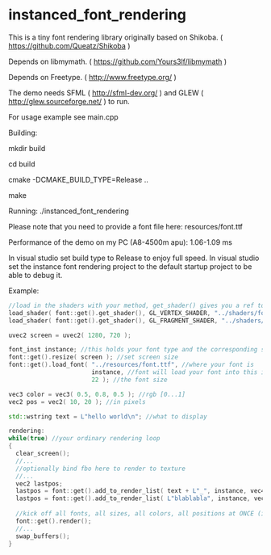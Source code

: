 instanced_font_rendering
========================

This is a tiny font rendering library originally 
based on Shikoba. ( https://github.com/Queatz/Shikoba )

Depends on libmymath. ( https://github.com/Yours3lf/libmymath )

Depends on Freetype. ( http://www.freetype.org/ )

The demo needs SFML ( http://sfml-dev.org/ ) and 
GLEW ( http://glew.sourceforge.net/ ) to run.

For usage example see main.cpp
 
Building: 

mkdir build 

cd build
 
cmake -DCMAKE_BUILD_TYPE=Release ..

make 

 
Running:
./instanced_font_rendering 

Please note that you need to provide a font file here: 
resources/font.ttf 

Performance of the demo on my PC (A8-4500m apu): 1.06-1.09 ms 

In visual studio set build type to Release to enjoy full speed. 
In visual studio set the instance font rendering project to the 
default startup project to be able to debug it.

Example: 
```c++ 
//load in the shaders with your method, get_shader() gives you a ref to the shader program 
load_shader( font::get().get_shader(), GL_VERTEX_SHADER, "../shaders/font/font.vs" ); 
load_shader( font::get().get_shader(), GL_FRAGMENT_SHADER, "../shaders/font/font.ps" ); 

uvec2 screen = uvec2( 1280, 720 );

font_inst instance; //this holds your font type and the corresponding sizes
font::get().resize( screen ); //set screen size
font::get().load_font( "../resources/font.ttf", //where your font is
                       instance, //font will load your font into this instance
                       22 ); //the font size

vec3 color = vec3( 0.5, 0.8, 0.5 ); //rgb [0...1]
vec2 pos = vec2( 10, 20 ); //in pixels

std::wstring text = L"hello world\n"; //what to display

rendering:
while(true) //your ordinary rendering loop
{
  clear_screen();
  //...
  //optionally bind fbo here to render to texture
  //...
  vec2 lastpos;
  lastpos = font::get().add_to_render_list( text + L"_", instance, vec4(color, 1), pos  ); //feed the font
  lastpos = font::get().add_to_render_list( L"blablabla", instance, vec4(1, 0, 0, 1), lastpos  ); //feed the font
  
  //kick off all fonts, all sizes, all colors, all positions at ONCE (ie. you should do this once per frame)
  font::get().render(); 
  //...
  swap_buffers();
}
```
